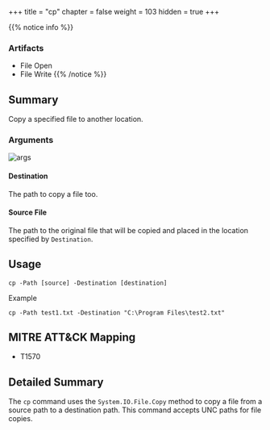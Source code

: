 +++
title = "cp"
chapter = false
weight = 103
hidden = true
+++

{{% notice info %}}
### Artifacts
- File Open
- File Write
{{% /notice %}}

## Summary
Copy a specified file to another location.

### Arguments

![args](../images/cp.png)

#### Destination
The path to copy a file too.

#### Source File
The path to the original file that will be copied and placed in the location specified by `Destination`.

## Usage
```
cp -Path [source] -Destination [destination]
```
Example
```
cp -Path test1.txt -Destination "C:\Program Files\test2.txt"
```

## MITRE ATT&CK Mapping

- T1570

## Detailed Summary
The `cp` command uses the `System.IO.File.Copy` method to copy a file from a source path to a destination path. This command accepts UNC paths for file copies. 